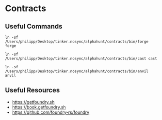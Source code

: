 # Contracts

## Useful Commands

```
ln -sf /Users/philipp/Desktop/tinker.nosync/alphahunt/contracts/bin/forge forge

ln -sf /Users/philipp/Desktop/tinker.nosync/alphahunt/contracts/bin/cast cast

ln -sf /Users/philipp/Desktop/tinker.nosync/alphahunt/contracts/bin/anvil anvil
```

## Useful Resources

- https://getfoundry.sh
- https://book.getfoundry.sh
- https://github.com/foundry-rs/foundry
